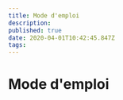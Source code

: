 ```yaml
---
title: Mode d'emploi
description: 
published: true
date: 2020-04-01T10:42:45.847Z
tags: 
---
```


# Mode d'emploi

